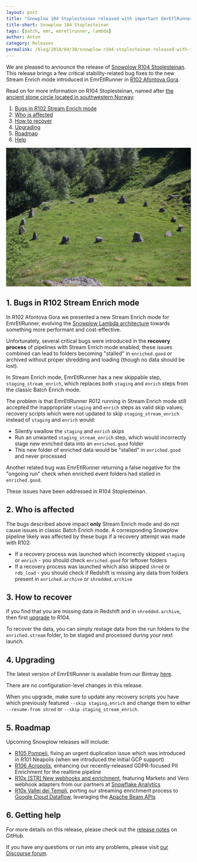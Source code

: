 ```yaml
---
layout: post
title: "Snowplow 104 Stoplesteinan released with important EmrEtlRunner bugfixes"
title-short: Snowplow 104 Stoplesteinan
tags: [batch, emr, emretlrunner, lambda]
author: Anton
category: Releases
permalink: /blog/2018/04/30/snowplow-r104-stoplesteinan-released-with-important-bugfixes/
---
```


We are pleased to announce the release of [Snowplow R104 Stoplesteinan][release-notes].
This release brings a few critical stability-related bug fixes to the new Stream Enrich mode introduced in EmrEtlRunner in [R102 Afontova Gora][r102-post].

Read on for more information on R104 Stoplesteinan, named after [the ancient stone circle located in southwestern Norway][stoplesteinan]:

<!--more-->

1. [Bugs in R102 Stream Enrich mode](#r102-bugs)
2. [Who is affected](#affected)
3. [How to recover](#recovery)
4. [Upgrading](#upgrading)
5. [Roadmap](#roadmap)
6. [Help](#help)

![stoplesteinan][stoplesteinan-img]

<h2 id="r102-bugs">1. Bugs in R102 Stream Enrich mode</h2>

In R102 Afontova Gora we presented a new Stream Enrich mode for EmrEtlRunner, evolving the [Snowplow Lambda architecture][discourse-lambda-architecture] towards something more performant and cost-effective.

Unfortunately, several critical bugs were introduced in the **recovery process** of pipelines with Stream Enrich mode enabled; these issues combined can lead to folders becoming "stalled" in `enriched.good` or archived without proper shredding and loading (though no data should be lost).

In Stream Enrich mode, EmrEtlRunner has a new skippable step, `staging_stream_enrich`, which replaces both `staging` and `enrich` steps from the classic Batch Enrich mode.

The problem is that EmrEtlRunner R012 running in Stream Enrich mode still accepted the inappropriate `staging` and `enrich` steps as valid skip values; recovery scripts which were not updated to skip `staging_stream_enrich` instead of `staging` and `enrich` would:

* Silently swallow the `staging` and `enrich` skips
* Run an unwanted `staging_stream_enrich` step, which would incorrectly stage new enriched data into an `enriched.good` folder
* This new folder of enriched data would be "stalled" in `enriched.good` and never processed

Another related bug was EmrEtlRunner returning a false negative for the "ongoing run" check when enriched event folders had stalled in `enriched.good`.

These issues have been addressed in R104 Stoplesteinan.

<h2 id="affected">2. Who is affected</h2>

The bugs described above impact **only** Stream Enrich mode and do not cause issues in classic Batch Enrich mode. A corresponding Snowplow pipeline likely was affected by these bugs if a recovery attempt was made with R102:

* If a recovery process was launched which incorrectly skipped `staging` or `enrich` - you should check `enriched.good` for leftover folders
* If a recovery process was launched which also skipped `shred` or `rdb_load` - you should check if Redshift is missing any data from folders present in `enriched.archive` or `shredded.archive`

<h2 id="recovery">3. How to recover</h2>

If you find that you are missing data in Redshift and in `shredded.archive`, then first [upgrade](#upgrading) to R104.

To recover the data, you can simply restage data from the run folders to the `enriched.stream` folder, to be staged and processed during your next launch.

<h2 id="upgrading">4. Upgrading</h2>

The latest version of EmrEtlRunner is available from our Bintray [here][eer-dl].

There are no configuration-level changes in this release.

When you upgrade, make sure to update any recovery scripts you have which previously featured `--skip staging,enrich` and change them to either `--resume-from shred` or `--skip staging_stream_enrich`.

<h2 id="roadmap">5. Roadmap</h2>

Upcoming Snowplow releases will include:

* [R105 Pompeii][r105-dedupe], fixing an urgent duplication issue which was introduced in R101 Neapolis (when we introduced the initial GCP support)
* [R106 Acropolis][r106-pii], enhancing our recently-released GDPR-focused PII
  Enrichment for the realtime pipeline
* [R10x [STR] New webhooks and enrichment][r10x-ms], featuring Marketo and Vero webhook adapters from our partners at [Snowflake Analytics][snowflake-analytics]
* [R10x Vallei dei Templi][r10x-str], porting our streaming enrichment process to
  [Google Cloud Dataflow][dataflow], leveraging the [Apache Beam APIs][beam]

<h2 id="help">6. Getting help</h2>

For more details on this release, please check out the [release notes][release-notes] on GitHub.

If you have any questions or run into any problems, please visit [our Discourse forum][discourse].

[stoplesteinan]: https://en.wikipedia.org/wiki/Stoplesteinan
[stoplesteinan-img]: /assets/img/blog/2018/04/stoplesteinan.jpg

[r102-post]: https://snowplowanalytics.com/blog/2018/04/03/snowplow-r102-afontova-gora-with-emretlrunner-improvements/

[discourse-lambda-architecture]: https://discourse.snowplowanalytics.com/t/how-to-setup-a-lambda-architecture-for-snowplow/249

[eer-dl]: http://dl.bintray.com/snowplow/snowplow-generic/snowplow_emr_r104_stoplesteinan.zip

[r105-dedupe]: https://github.com/snowplow/snowplow/milestone/159
[r106-pii]: https://github.com/snowplow/snowplow/milestone/153
[r10x-str]: https://github.com/snowplow/snowplow/milestone/151
[r10x-ms]: https://github.com/snowplow/snowplow/milestone/158

[snowflake-analytics]: https://www.snowflake.net/
[dataflow]: https://cloud.google.com/dataflow/
[beam]: https://beam.apache.org/

[release-notes]: https://github.com/snowplow/snowplow/releases/tag/r104-stoplesteinan
[discourse]: http://discourse.snowplowanalytics.com/
